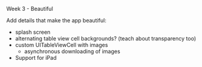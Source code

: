 
Week 3 - Beautiful

Add details that make the app beautiful:

- splash screen
- alternating table view cell backgrounds? (teach about transparency too)
- custom UITableViewCell with images
   - asynchronous downloading of images
- Support for iPad
